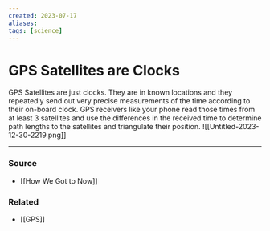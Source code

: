 ```yaml
---
created: 2023-07-17
aliases: 
tags: [science]
---
```


# GPS Satellites are Clocks
GPS Satellites are just clocks. They are in known locations and they repeatedly send out very precise measurements of the time according to their on-board clock. GPS receivers like your phone read those times from at least 3 satellites and use the differences in the received time to determine path lengths to the satellites and triangulate their position.
![[Untitled-2023-12-30-2219.png]]

---
### Source
- [[How We Got to Now]]

### Related
- [[GPS]]
 